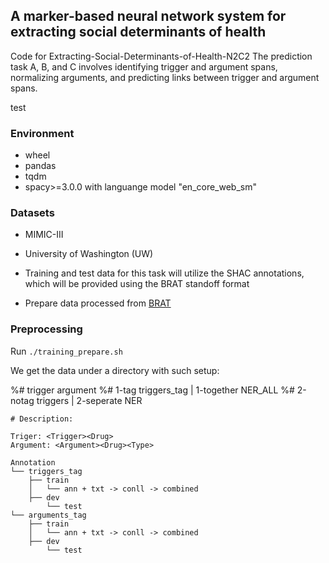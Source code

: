 ## A marker-based neural network system for extracting social determinants of health

Code for Extracting-Social-Determinants-of-Health-N2C2
The prediction task A, B, and C involves identifying trigger and argument spans, normalizing arguments, and predicting links between trigger and argument spans. 

test

### Environment
- wheel
- pandas
- tqdm
- spacy>=3.0.0 with languange model "en_core_web_sm"

### Datasets

- MIMIC-III
- University of Washington (UW)

- Training and test data for this task will utilize the SHAC annotations, which will be provided using the BRAT standoff format
- Prepare data processed from [BRAT](https://github.com/Lybarger/brat_scoring)


### Preprocessing

Run `./training_prepare.sh`

We get the data under a directory with such setup:

%#  trigger                          argument
%#  1-tag      triggers_tag   |      1-together         NER_ALL
%#  2-notag    triggers       |      2-seperate         NER
```
# Description:

Triger: <Trigger><Drug>
Argument: <Argument><Drug><Type>

Annotation
└── triggers_tag
	├── train
	│   └── ann + txt -> conll -> combined 
 	├── dev
        └── test
└── arguments_tag
	├── train
	│   └── ann + txt -> conll -> combined 
 	├── dev
        └── test

```






